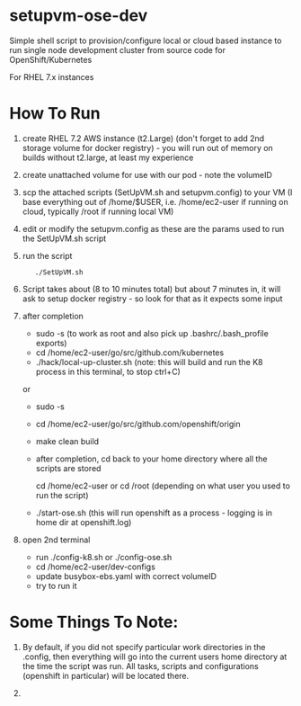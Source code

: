 # setupvm-ose-dev
Simple shell script to provision/configure local or cloud based instance to run single node development cluster from source code for OpenShift/Kubernetes

For RHEL 7.x instances

# How To Run

1.  create RHEL 7.2 AWS instance (t2.Large) (don't forget to add 2nd storage volume for docker registry) - you will run out of memory on builds without t2.large, at least my experience
2.  create unattached volume for use with our pod - note the volumeID
3.  scp the attached scripts (SetUpVM.sh and setupvm.config) to your VM (I base everything out of /home/$USER, i.e. /home/ec2-user if running on cloud, typically /root if running local VM)
4.  edit or modify the setupvm.config as these are the params used to run the SetUpVM.sh script
5.  run the script

           ./SetUpVM.sh 

6.  Script takes about (8 to 10 minutes total) but about 7 minutes in, it will ask to setup docker registry - so look for that as it expects some input
7.  after completion
      - sudo -s   (to work as root and also pick up .bashrc/.bash_profile exports)
      - cd /home/ec2-user/go/src/github.com/kubernetes
      - ./hack/local-up-cluster.sh   (note:  this will build and run the K8 process in this terminal, to stop ctrl+C)

      or

      - sudo -s
      - cd /home/ec2-user/go/src/github.com/openshift/origin
      - make clean build
      - after completion, cd back to your home directory where all the scripts are stored
        
           cd /home/ec2-user or cd /root   (depending on what user you used to run the script)
      
      - ./start-ose.sh   (this will run openshift as a process - logging is in home dir at openshift.log)

8.  open 2nd terminal
      - run ./config-k8.sh  or  ./config-ose.sh
      - cd /home/ec2-user/dev-configs
      - update busybox-ebs.yaml with correct volumeID
      - try to run it

# Some Things To Note:

1.  By default, if you did not specify particular work directories in the .config, then everything will go into the current users home directory at the time the script was run.
    All tasks, scripts and configurations (openshift in particular) will be located there.

2.  
